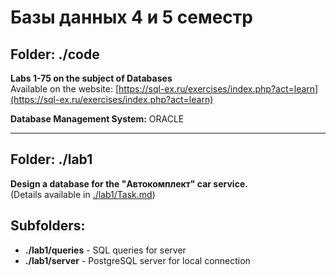 # Базы данных 4 и 5 семестр

## Folder: ./code

**Labs 1-75 on the subject of Databases**  
Available on the website: [https://sql-ex.ru/exercises/index.php?act=learn](https://sql-ex.ru/exercises/index.php?act=learn)  

**Database Management System:** ORACLE  

---

## Folder: ./lab1  

**Design a database for the "Автокомплект" car service.**  
(Details available in [./lab1/Task.md](./lab1/Task.md))  

## Subfolders:  
- **./lab1/queries** - SQL queries for server
- **./lab1/server** - PostgreSQL server for local connection  
